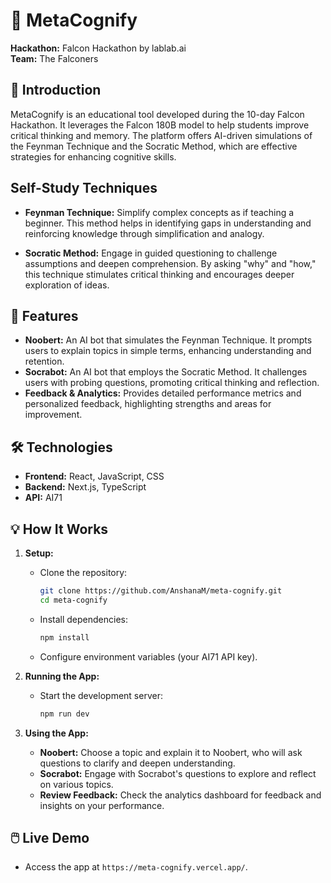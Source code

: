 # 🌟 MetaCognify

**Hackathon:** Falcon Hackathon by lablab.ai  
**Team:** The Falconers

## 🚀 Introduction

MetaCognify is an educational tool developed during the 10-day Falcon Hackathon. It leverages the Falcon 180B model to help students improve critical thinking and memory. The platform offers AI-driven simulations of the Feynman Technique and the Socratic Method, which are effective strategies for enhancing cognitive skills.

## Self-Study Techniques

- **Feynman Technique:** Simplify complex concepts as if teaching a beginner. This method helps in identifying gaps in understanding and reinforcing knowledge through simplification and analogy.

- **Socratic Method:** Engage in guided questioning to challenge assumptions and deepen comprehension. By asking "why" and "how," this technique stimulates critical thinking and encourages deeper exploration of ideas.

## 🎯 Features

- **Noobert:** An AI bot that simulates the Feynman Technique. It prompts users to explain topics in simple terms, enhancing understanding and retention.
- **Socrabot:** An AI bot that employs the Socratic Method. It challenges users with probing questions, promoting critical thinking and reflection.
- **Feedback & Analytics:** Provides detailed performance metrics and personalized feedback, highlighting strengths and areas for improvement.

## 🛠️ Technologies

- **Frontend:** React, JavaScript, CSS
- **Backend:** Next.js, TypeScript
- **API:** AI71

## 💡 How It Works

1. **Setup:**
   - Clone the repository:
     ```bash
     git clone https://github.com/AnshanaM/meta-cognify.git
     cd meta-cognify
     ```
   - Install dependencies:
     ```bash
     npm install
     ```
   - Configure environment variables (your AI71 API key).

2. **Running the App:**
   - Start the development server:
     ```bash
     npm run dev
     ```

3. **Using the App:**
   - **Noobert:** Choose a topic and explain it to Noobert, who will ask questions to clarify and deepen understanding.
   - **Socrabot:** Engage with Socrabot's questions to explore and reflect on various topics.
   - **Review Feedback:** Check the analytics dashboard for feedback and insights on your performance.

## 🖱️ Live Demo

   - Access the app at `https://meta-cognify.vercel.app/`.
